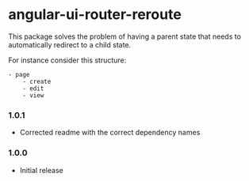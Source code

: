 # angular-ui-router-reroute

This package solves the problem of having a parent state that needs to automatically redirect to a child state.

For instance consider this structure:
```
- page
	- create
	- edit
	- view
```

### 1.0.1
- Corrected readme with the correct dependency names

### 1.0.0
- Initial release